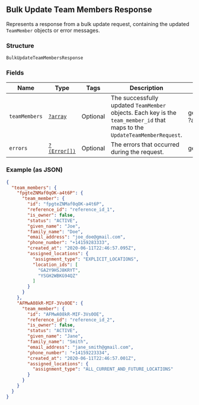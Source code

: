 ## Bulk Update Team Members Response

Represents a response from a bulk update request, containing the updated `TeamMember` objects or error messages.

### Structure

`BulkUpdateTeamMembersResponse`

### Fields

| Name | Type | Tags | Description | Getter | Setter |
|  --- | --- | --- | --- | --- | --- |
| `teamMembers` | [`?array`](/doc/models/update-team-member-response.md) | Optional | The successfully updated `TeamMember` objects. Each key is the `team_member_id` that maps to the `UpdateTeamMemberRequest`. | getTeamMembers(): ?array | setTeamMembers(?array teamMembers): void |
| `errors` | [`?(Error[])`](/doc/models/error.md) | Optional | The errors that occurred during the request. | getErrors(): ?array | setErrors(?array errors): void |

### Example (as JSON)

```json
{
  "team_members": {
    "fpgteZNMaf0qOK-a4t6P": {
      "team_member": {
        "id": "fpgteZNMaf0qOK-a4t6P",
        "reference_id": "reference_id_1",
        "is_owner": false,
        "status": "ACTIVE",
        "given_name": "Joe",
        "family_name": "Doe",
        "email_address": "joe_doe@gmail.com",
        "phone_number": "+14159283333",
        "created_at": "2020-06-11T22:46:57.095Z",
        "assigned_locations": {
          "assignment_type": "EXPLICIT_LOCATIONS",
          "location_ids": [
            "GA2Y9HSJ8KRYT",
            "YSGH2WBKG94QZ"
          ]
        }
      }
    },
    "AFMwA08kR-MIF-3Vs0OE": {
      "team_member": {
        "id": "AFMwA08kR-MIF-3Vs0OE",
        "reference_id": "reference_id_2",
        "is_owner": false,
        "status": "ACTIVE",
        "given_name": "Jane",
        "family_name": "Smith",
        "email_address": "jane_smith@gmail.com",
        "phone_number": "+14159223334",
        "created_at": "2020-06-11T22:46:57.001Z",
        "assigned_locations": {
          "assignment_type": "ALL_CURRENT_AND_FUTURE_LOCATIONS"
        }
      }
    }
  }
}
```

